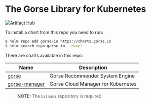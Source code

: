 # The Gorse Library for Kubernetes
[![Artifact Hub](https://img.shields.io/endpoint?url=https://artifacthub.io/badge/repository/gorse-io)](https://artifacthub.io/packages/search?repo=gorse-io)

To install a chart from this repo you need to run:

```bash
$ helm repo add gorse-io https://charts.gorse.io
$ helm search repo gorse-io --devel
```

There are charts available in this repo:

| Name | Description |
|-|-|
| [gorse](./charts/gorse) | Gorse Recommender System Engine |
| [gorse-manager](./charts/gorse-manager) | Gorse Cloud Manager for Kubernetes | 

> **NOTE:** The `bitnami` repository is required.
